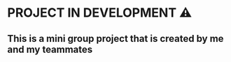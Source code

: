 # PROJECT IN DEVELOPMENT ⚠️
## This is a mini group project that is created by me and my teammates 
